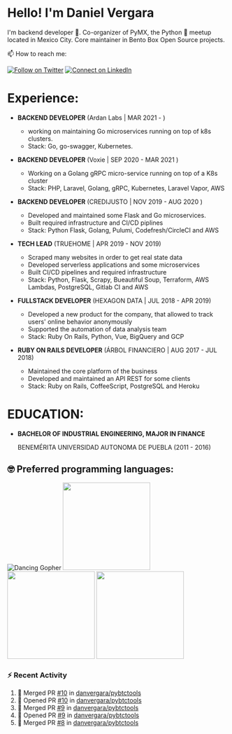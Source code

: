 # Hello! I'm Daniel Vergara

I'm backend developer :robot:. Co-organizer of PyMX, the Python :snake: meetup located in Mexico City. Core maintainer in Bento Box Open Source projects.

📫 How to reach me:

[![Follow on Twitter](https://img.shields.io/badge/--twitter?label=Twitter&logo=Twitter&style=social)](https://twitter.com/__danvergara__) [![Connect on LinkedIn](https://img.shields.io/badge/--linkedin?label=LinkedIn&logo=LinkedIn&style=social)](https://www.linkedin.com/in/daniel-omar-vergara-pérez-2b5471159)

# Experience:

* **BACKEND DEVELOPER**
    (Ardan Labs | MAR 2021 - )
    * working on maintaining Go microservices running on top of k8s clusters.
    * Stack: Go, go-swagger, Kubernetes.

* **BACKEND DEVELOPER**
    (Voxie | SEP 2020 - MAR 2021 )
    * Working on a Golang gRPC micro-service running on top of a K8s cluster
    * Stack: PHP, Laravel, Golang, gRPC, Kubernetes, Laravel Vapor, AWS

* **BACKEND DEVELOPER**
    (CREDIJUSTO | NOV 2019 - AUG 2020 )
    * Developed and maintained some Flask and Go microservices.
    * Built required infrastructure and CI/CD piplines
    * Stack: Python Flask, Golang, Pulumi, Codefresh/CircleCI and AWS

* **TECH LEAD**
    (TRUEHOME | APR 2019 - NOV 2019)
    * Scraped many websites in order to get real state data
    * Developed serverless applications and some microservices
    * Built CI/CD pipelines and required infrastructure
    * Stack: Python, Flask, Scrapy, Bueautiful Soup, Terraform, AWS Lambdas, PostgreSQL, Gitlab CI and AWS

* **FULLSTACK DEVELOPER**
    (HEXAGON DATA | JUL 2018 - APR 2019)
    * Developed a new product for the company, that allowed to track users' online behavior anonymously
    * Supported the automation of data analysis team
    * Stack: Ruby On Rails, Python, Vue, BigQuery and GCP

* **RUBY ON RAILS DEVELOPER**
    (ÁRBOL FINANCIERO | AUG 2017 - JUL 2018)
    * Maintained the core platform of the business
    * Developed and maintained an API REST for some clients
    * Stack: Ruby on Rails, CoffeeScript, PostgreSQL and Heroku

# EDUCATION:

* **BACHELOR OF INDUSTRIAL ENGINEERING, MAJOR IN FINANCE**

  BENEMÉRITA UNIVERSIDAD AUTONOMA DE PUEBLA (2011 - 2016)

## :nerd_face: Preferred programming languages:

![Dancing Gopher](http://static.velvetcache.org/pages/2018/06/13/party-gopher/dancing-gopher.gif)
<img src="https://media.giphy.com/media/KAq5w47R9rmTuvWOWa/giphy.gif" width="200" height="200"/>
<img src="https://upload.wikimedia.org/wikipedia/commons/7/73/Ruby_logo.svg" width="200" height="200"/>
<img src="https://upload.wikimedia.org/wikipedia/commons/6/6a/JavaScript-logo.png" width="200" height="200">

### :zap: Recent Activity

<!--START_SECTION:activity-->
1. 🎉 Merged PR [#10](https://github.com/danvergara/pybtctools/pull/10) in [danvergara/pybtctools](https://github.com/danvergara/pybtctools)
2. 💪 Opened PR [#10](https://github.com/danvergara/pybtctools/pull/10) in [danvergara/pybtctools](https://github.com/danvergara/pybtctools)
3. 🎉 Merged PR [#9](https://github.com/danvergara/pybtctools/pull/9) in [danvergara/pybtctools](https://github.com/danvergara/pybtctools)
4. 💪 Opened PR [#9](https://github.com/danvergara/pybtctools/pull/9) in [danvergara/pybtctools](https://github.com/danvergara/pybtctools)
5. 🎉 Merged PR [#8](https://github.com/danvergara/pybtctools/pull/8) in [danvergara/pybtctools](https://github.com/danvergara/pybtctools)
<!--END_SECTION:activity-->
